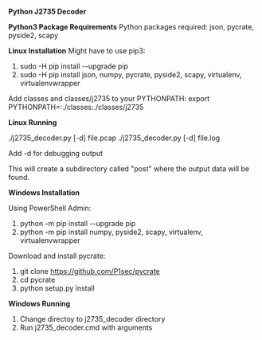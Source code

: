 **Python J2735 Decoder**

**Python3 Package Requirements**
Python packages required: json, pycrate, pyside2, scapy

**Linux Installation**
Might have to use pip3:
1. sudo -H pip install --upgrade pip
2. sudo -H pip install json, numpy, pycrate, pyside2, scapy, virtualenv, virtualenvwrapper

Add classes and classes/j2735 to your PYTHONPATH: export PYTHONPATH=:./classes:./classes/j2735

**Linux Running**

./j2735_decoder.py [-d] file.pcap
./j2735_decoder.py [-d] file.log

Add -d for debugging output

This will create a subdirectory called "post" where the output data will be found.

**Windows Installation**

Using PowerShell Admin:
1. python -m pip install --upgrade pip
2. python -m pip install numpy, pyside2, scapy, virtualenv, virtualenvwrapper

Download and install pycrate:
1. git clone https://github.com/P1sec/pycrate
2. cd pycrate
3. python setup.py install

**Windows Running**
1. Change directoy to j2735_decoder directory
2. Run j2735_decoder.cmd with arguments
